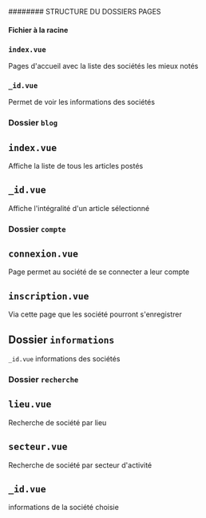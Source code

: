######## STRUCTURE DU DOSSIERS PAGES
#### Fichier à la racine
### `index.vue`
 Pages d'accueil avec la liste des sociétés les mieux notés
 ### `_id.vue`
 Permet de voir les informations des sociétés
### Dossier `blog`
## `index.vue`
Affiche la liste de tous les articles postés
## `_id.vue`
Affiche l'intégralité d'un article sélectionné
### Dossier `compte`
## `connexion.vue`
Page permet au société de se connecter a leur compte
## `inscription.vue`
Via cette page que les société pourront s'enregistrer
## Dossier `informations`
`_id.vue` informations des sociétés
### Dossier `recherche`
## `lieu.vue`
Recherche de société par lieu
## `secteur.vue`
Recherche de société par secteur d'activité
## `_id.vue`
informations de la société choisie


